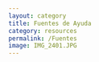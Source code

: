 ```yaml
---
layout: category
title: Fuentes de Ayuda
category: resources
permalink: /Fuentes
image: IMG_2401.JPG
---
```


